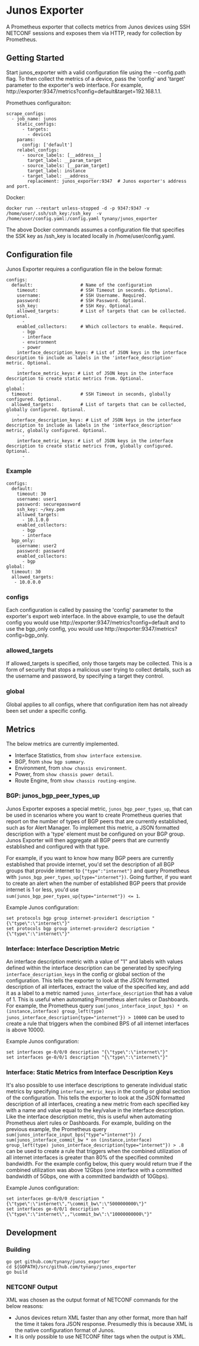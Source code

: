 # Junos Exporter
A Prometheus exporter that collects metrics from Junos devices using SSH NETCONF sessions and exposes them via HTTP, ready for collection by Prometheus.

## Getting Started
Start junos_exporter with a valid configuration file using the --config.path flag. To then collect the metrics of a device, pass the 'config' and 'target' parameter to the exporter's web interface. For example, http://exporter:9347/metrics?config=default&target=192.168.1.1.

Promethues configuraiton:
```
scrape_configs:
  - job_name: junos
    static_configs:
      - targets:
        - device1
    params:
      config: ['default']
    relabel_configs:
      - source_labels: [__address__]
        target_label: __param_target
      - source_labels: [__param_target]
        target_label: instance
      - target_label: __address__
        replacement: junos_exporter:9347  # Junos exporter's address and port.
```

Docker:
```
docker run --restart unless-stopped -d -p 9347:9347 -v /home/user/.ssh/ssh_key:/ssh_key  -v /home/user/config.yaml:/config.yaml tynany/junos_exporter
```
The above Docker commands assumes a configuration file that specifies the SSK key as /ssh_key is located locally in /home/user/config.yaml.

## Configuration file
Junos Exporter requires a configuration file in the below format:
```
configs:
  default:                  # Name of the configuration
    timeout:                # SSH Timeout in seconds. Optional.
    username:               # SSH Username. Required.
    password:               # SSH Password. Optional.    
    ssh_key:                # SSH Key. Optional.        
    allowed_targets:        # List of targets that can be collected. Optional.
      -          
    enabled_collectors:     # Which collectors to enable. Required.
      - bgp
      - interface
      - environment
      - power
    interface_description_keys: # List of JSON keys in the interface description to include as labels in the 'interface_description' metric. Optional.
      - 
    interface_metric_keys: # List of JSON keys in the interface description to create static metrics from. Optional.
      -
global:
  timeout:                  # SSH Timeout in seconds, globally configured. Optional.
  allowed_targets:          # List of targets that can be collected, globally configured. Optional.
    -
  interface_description_keys: # List of JSON keys in the interface description to include as labels in the 'interface_description' metric, globally configured. Optional.
      - 
    interface_metric_keys: # List of JSON keys in the interface description to create static metrics from, globally configured. Optional.
      - 
```
### Example
```
configs:
  default:
    timeout: 30
    username: user1
    password: securepassword
    ssh_key: ~/key.pem
    allowed_targets:
      - 10.1.0.0
    enabled_collectors:
      - bgp
      - interface
  bgp_only:
    username: user2
    password: password
    enabled_collectors:
      - bgp
global:
  timeout: 30
  allowed_targets:
   - 10.0.0.0

```
### configs
Each configuration is called by passing the 'config' parameter to the exporter's export web interface. In the above example, to use the default config you would use http://exporter:9347/metrics?config=default and to use the bgp_only config, you would use http://exporter:9347/metrics?config=bgp_only.

### allowed_targets
If allowed_targets is specified, only those targets may be collected. This is a form of security that stops a malicious user trying to collect details, such as the username and password, by specifying a target they control.

### global
Global applies to all configs, where that configuration item has not already been set under a specific config.

## Metrics
The below metrics are currently implemented.
- Interface Statistics, from `show interface extensive`.
- BGP, from `show bgp summary`.
- Environment, from `show chassis environment`.
- Power, from `show chassis power detail`.
- Route Engine, from `show chassis routing-engine`.

### BGP: junos_bgp_peer_types_up
Junos Exporter exposes a special metric, `junos_bgp_peer_types_up`, that can be used in scenarios where you want to create Prometheus queries that report on the number of types of BGP peers that are currently established, such as for Alert Manager. To implement this metric, a JSON formatted description with a 'type' element must be configured on your BGP group. Junos Exporter will then aggregate all BGP peers that are currently established and configured with that type.

For example, if you want to know how many BGP peers are currently established that provide internet, you'd set the description of all BGP groups that provide internet to `{"type":"internet"}` and query Prometheus with `junos_bgp_peer_types_up{type="internet"})`. Going further, if you want to create an alert when the number of established BGP peers that provide internet is 1 or less, you'd use `sum(junos_bgp_peer_types_up{type="internet"}) <= 1`.  

Example Junos configuration:
```
set protocols bgp group internet-provider1 description "{\"type\":\"internet\"}"
set protocols bgp group internet-provider2 description "{\"type\":\"internet\"}"
```

### Interface: Interface Description Metric
An interface description metric with a value of "1" and labels with values defined within the interface description can be generated by specifying `interface_description_keys` in the config or global section of the configuration. This tells the exporter to look at the JSON formatted description of all interfaces, extract the value of the specified key, and add it as a label to a metric named `junos_interface_description` that has a value of 1. This is useful when automating Prometheus alert rules or Dashboards. For example, the Prometheus query `sum(junos_interface_input_bps) * on (instance,interface) group_left(type) junos_interface_description{type="internet"}) > 10000` can be used to create a rule that triggers when the combined BPS of all internet interfaces is above 10000.

Example Junos configuration:
```
set interfaces ge-0/0/0 description "{\"type\":\"internet\"}"
set interfaces ge-0/0/1 description "{\"type\":\"internet\"}"
```

### Interface: Static Metrics from Interface Description Keys
It's also possible to use interface descriptions to generate individual static metrics by specifying `interface_metric_keys` in the config or global section of the configuration. This tells the exporter to look at the JSON formatted description of all interfaces, creating a new metric from each specified key with a name and value equal to the key/value in the interface description. Like the interface description metric, this is useful when automating Prometheus alert rules or Dashboards. For example, building on the previous example, the Prometheus query `sum(junos_interface_input_bps{"type"="internet"}) / sum(junos_interface_commit_bw * on (instance,interface) group_left(type) junos_interface_description{type="internet"}) > .8` can be used to create a rule that triggers when the combined utilization of all internet interfaces is greater than 80% of the specified commited bandwidth. For the example config below, this query would return true if the combined utilization was above 12Gbps (one interface with a committed bandwidth of 5Gbps, one with a committed bandwidth of 10Gbps).

Example Junos configuration:
```
set interfaces ge-0/0/0 description "{\"type\":\"internet\","\commit_bw\":\"5000000000\"}"
set interfaces ge-0/0/1 description "{\"type\":\"internet\",,"\commit_bw\":\"10000000000\"}"
```

## Development
### Building
```
go get github.com/tynany/junos_exporter
cd ${GOPATH}/src/github.com/tynany/junos_exporter
go build
```

### NETCONF Output
XML was chosen as the output format of NETCONF commands for the below reasons:

 - Junos devices return XML faster than any other format, more than half the time it takes fora JSON response. Presumedly this is because XML is the native configuration format of Junos.
 - It is only possible to use NETCONF filter tags when the output is XML.
